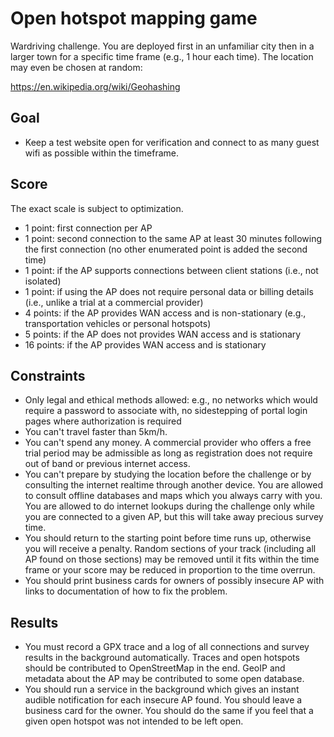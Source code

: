 # Open hotspot mapping game

Wardriving challenge. You are deployed first in an unfamiliar city then in a larger town for a specific time frame (e.g., 1 hour each time). The location may even be chosen at random:

https://en.wikipedia.org/wiki/Geohashing

## Goal

* Keep a test website open for verification and connect to as many guest wifi as possible within the timeframe.

## Score

The exact scale is subject to optimization.

* 1 point: first connection per AP
* 1 point: second connection to the same AP at least 30 minutes following the first connection (no other enumerated point is added the second time)
* 1 point: if the AP supports connections between client stations (i.e., not isolated)
* 1 point: if using the AP does not require personal data or billing details (i.e., unlike a trial at a commercial provider)
* 4 points: if the AP provides WAN access and is non-stationary (e.g., transportation vehicles or personal hotspots)
* 5 points: if the AP does not provides WAN access and is stationary
* 16 points: if the AP provides WAN access and is stationary

## Constraints

* Only legal and ethical methods allowed: e.g., no networks which would require a password to associate with, no sidestepping of portal login pages where authorization is required
* You can't travel faster than 5km/h.
* You can't spend any money. A commercial provider who offers a free trial period may be admissible as long as registration does not require out of band or previous internet access.
* You can't prepare by studying the location before the challenge or by consulting the internet realtime through another device. You are allowed to consult offline databases and maps which you always carry with you. You are allowed to do internet lookups during the challenge only while you are connected to a given AP, but this will take away precious survey time.
* You should return to the starting point before time runs up, otherwise you will receive a penalty. Random sections of your track (including all AP found on those sections) may be removed until it fits within the time frame or your score may be reduced in proportion to the time overrun.
* You should print business cards for owners of possibly insecure AP with links to documentation of how to fix the problem.

## Results

* You must record a GPX trace and a log of all connections and survey results in the background automatically. Traces and open hotspots should be contributed to OpenStreetMap in the end. GeoIP and metadata about the AP may be contributed to some open database.
* You should run a service in the background which gives an instant audible notification for each insecure AP found. You should leave a business card for the owner. You should do the same if you feel that a given open hotspot was not intended to be left open.
